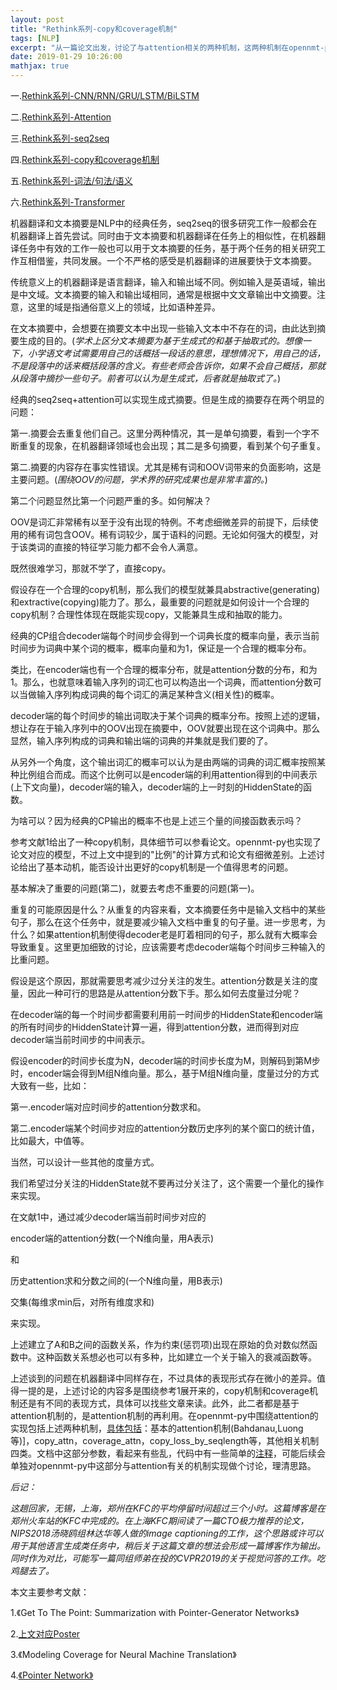 ```yaml
---
layout: post
title: "Rethink系列-copy和coverage机制"
tags: [NLP]
excerpt: "从一篇论文出发，讨论了与attention相关的两种机制，这两种机制在opennmt-py中都有相应的实现，同时提了一些可以进一步思考的问题。"
date: 2019-01-29 10:26:00
mathjax: true
---
```


一.[Rethink系列-CNN/RNN/GRU/LSTM/BiLSTM](https://zhpmatrix.github.io/2019/01/27/NLP-rethinking-base-blocks/)

二.[Rethink系列-Attention](https://zhpmatrix.github.io/2019/01/27/NLP-rethinking-attention/)

三.[Rethink系列-seq2seq](https://zhpmatrix.github.io/2019/01/28/NLP-rethingking-seq2seq/)

四.[Rethink系列-copy和coverage机制](https://zhpmatrix.github.io/2019/01/29/NLP-rethinking-copy-and-coverage/)

五.[Rethink系列-词法/句法/语义](https://zhpmatrix.github.io/2019/01/31/NLP-rethinking-basic-techniques/)

六.[Rethink系列-Transformer](https://zhpmatrix.github.io/2019/03/13/NLP-rethinking-Transformer/)

机器翻译和文本摘要是NLP中的经典任务，seq2seq的很多研究工作一般都会在机器翻译上首先尝试。同时由于文本摘要和机器翻译在任务上的相似性，在机器翻译任务中有效的工作一般也可以用于文本摘要的任务，基于两个任务的相关研究工作互相借鉴，共同发展。一个不严格的感受是机器翻译的进展要快于文本摘要。

传统意义上的机器翻译是语言翻译，输入和输出域不同。例如输入是英语域，输出是中文域。文本摘要的输入和输出域相同，通常是根据中文文章输出中文摘要。注意，这里的域是指通俗意义上的领域，比如语种差异。

在文本摘要中，会想要在摘要文本中出现一些输入文本中不存在的词，由此达到摘要生成的目的。(_学术上区分文本摘要为基于生成式的和基于抽取式的。想像一下，小学语文考试需要用自己的话概括一段话的意思，理想情况下，用自己的话，不是段落中的话来概括段落的含义。有些老师会告诉你，如果不会自己概括，那就从段落中摘抄一些句子。前者可以认为是生成式，后者就是抽取式了。_)

经典的seq2seq+attention可以实现生成式摘要。但是生成的摘要存在两个明显的问题：

第一.摘要会去重复他们自己。这里分两种情况，其一是单句摘要，看到一个字不断重复的现象，在机器翻译领域也会出现；其二是多句摘要，看到某个句子重复。

第二.摘要的内容存在事实性错误。尤其是稀有词和OOV词带来的负面影响，这是主要问题。(_围绕OOV的问题，学术界的研究成果也是非常丰富的。_)

第二个问题显然比第一个问题严重的多。如何解决？

OOV是词汇非常稀有以至于没有出现的特例。不考虑细微差异的前提下，后续使用的稀有词包含OOV。稀有词较少，属于语料的问题。无论如何强大的模型，对于该类词的直接的特征学习能力都不会令人满意。

既然很难学习，那就不学了，直接copy。

假设存在一个合理的copy机制，那么我们的模型就兼具abstractive(generating)和extractive(copying)能力了。那么，最重要的问题就是如何设计一个合理的copy机制？合理性体现在既能实现copy，又能兼具生成和抽取的能力。

经典的CP组合decoder端每个时间步会得到一个词典长度的概率向量，表示当前时间步为词典中某个词的概率，概率向量和为1，保证是一个合理的概率分布。

类比，在encoder端也有一个合理的概率分布，就是attention分数的分布，和为1。那么，也就意味着输入序列的词汇也可以构造出一个词典，而attention分数可以当做输入序列构成词典的每个词汇的满足某种含义(相关性)的概率。

decoder端的每个时间步的输出词取决于某个词典的概率分布。按照上述的逻辑，想让存在于输入序列中的OOV出现在摘要中，OOV就要出现在这个词典中。那么显然，输入序列构成的词典和输出端的词典的并集就是我们要的了。

从另外一个角度，这个输出词汇的概率可以认为是由两端的词典的词汇概率按照某种比例组合而成。而这个比例可以是encoder端的利用attention得到的中间表示(上下文向量)，decoder端的输入，decoder端的上一时刻的HiddenState的函数。

为啥可以？因为经典的CP输出的概率不也是上述三个量的间接函数表示吗？

参考文献1给出了一种copy机制，具体细节可以参看论文。opennmt-py也实现了论文对应的模型，不过上文中提到的"比例"的计算方式和论文有细微差别。上述讨论给出了基本动机，能否设计出更好的copy机制是一个值得思考的问题。

基本解决了重要的问题(第二)，就要去考虑不重要的问题(第一)。

重复的可能原因是什么？从重复的内容来看，文本摘要任务中是输入文档中的某些句子，那么在这个任务中，就是要减少输入文档中重复的句子量。进一步思考，为什么？如果attention机制使得decoder老是盯着相同的句子，那么就有大概率会导致重复。这里更加细致的讨论，应该需要考虑decoder端每个时间步三种输入的比重问题。

假设是这个原因，那就需要思考减少过分关注的发生。attention分数是关注的度量，因此一种可行的思路是从attention分数下手。那么如何去度量过分呢？

在decoder端的每一个时间步都需要利用前一时间步的HiddenState和encoder端的所有时间步的HiddenState计算一遍，得到attention分数，进而得到对应decoder端当前时间步的中间表示。

假设encoder的时间步长度为N，decoder端的时间步长度为M，则解码到第M步时，encoder端会得到M组N维向量。那么，基于M组N维向量，度量过分的方式大致有一些，比如：

第一.encoder端对应时间步的attention分数求和。

第二.encoder端某个时间步对应的attention分数历史序列的某个窗口的统计值，比如最大，中值等。

当然，可以设计一些其他的度量方式。

我们希望过分关注的HiddenState就不要再过分关注了，这个需要一个量化的操作来实现。

在文献1中，通过减少decoder端当前时间步对应的

encoder端的attention分数(一个N维向量，用A表示)      

和

历史attention求和分数之间的(一个N维向量，用B表示)

交集(每维求min后，对所有维度求和)

来实现。

上述建立了A和B之间的函数关系，作为约束(惩罚项)出现在原始的负对数似然函数中。这种函数关系想必也可以有多种，比如建立一个关于输入的衰减函数等。

上述谈到的问题在机器翻译中同样存在，不过具体的表现形式存在微小的差异。值得一提的是，上述讨论的内容多是围绕参考1展开来的，copy机制和coverage机制还是有不同的表现方式，具体可以找些文章来读。此外，此二者都是基于attention机制的，是attention机制的再利用。在opennmt-py中围绕attention的实现包括上述两种机制，[具体包括](http://opennmt.net/OpenNMT-py/options/train.html)：基本的attention机制(Bahdanau,Luong等)]，copy_attn，coverage_attn，copy_loss_by_seqlength等，其他相关机制四类。文档中这部分参数，看起来有些乱，代码中有一些简单的[注释](https://github.com/OpenNMT/OpenNMT-py/blob/master/onmt/opts.py)，可能后续会单独对opennmt-py中这部分与attention有关的机制实现做个讨论，理清思路。

_后记：_

_这趟回家，无锡，上海，郑州在KFC的平均停留时间超过三个小时。这篇博客是在郑州火车站的KFC中完成的。在上海KFC期间读了一篇CTO极力推荐的论文，NIPS2018汤晓鸥组林达华等人做的image captioning的工作，这个思路或许可以用于其他语言生成类任务中，稍后关于这篇文章的想法会形成一篇博客作为输出。同时作为对比，可能写一篇同组师弟在投的CVPR2019的关于视觉问答的工作。吃鸡腿去了。_


本文主要参考文献：

1.《Get To The Point: Summarization with Pointer-Generator Networks》

2.[上文对应Poster](http://forum.stanford.edu/events/posterslides/GetToThePointSummarizationwithPointerGeneratorNetworks.pdf)

3.《Modeling Coverage for Neural Machine Translation》

4.[《Pointer Network》](https://arxiv.org/pdf/1506.03134.pdf)















